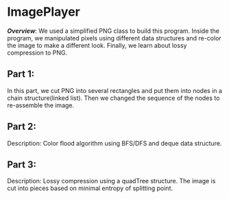 # ImagePlayer
***Overview***:
We used a simplified PNG class to build this program. Inside the program, we manipulated pixels using different data structures and re-color the image to make a different look. Finally, we learn about lossy compression to PNG.

## Part 1:
In this part, we cut PNG into several rectangles and put them into nodes in a chain structure(linked list). Then we changed the sequence of the nodes to re-assemble the image.


## Part 2:

Description:
Color flood algorithm using BFS/DFS and deque data structure.

## Part 3:

Description:
Lossy compression using a quadTree structure. The image is cut into pieces based on minimal entropy of splitting point.

